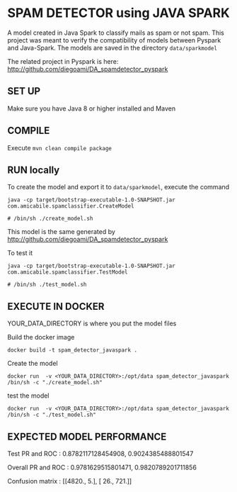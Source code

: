 SPAM DETECTOR using JAVA SPARK
=========================

A model created in Java Spark to classify mails as spam or not spam.
This project was meant to verify the compatibility of models between Pyspark and Java-Spark.
The models are saved in the directory `data/sparkmodel`

The related project in Pyspark is here: http://github.com/diegoami/DA_spamdetector_pyspark
 

## SET UP

Make sure you have Java 8 or higher installed and Maven

## COMPILE

Execute `mvn clean compile package`

## RUN locally

To create the model and export it to `data/sparkmodel`, execute the command

```
java -cp target/bootstrap-executable-1.0-SNAPSHOT.jar com.amicabile.spamclassifier.CreateModel

# /bin/sh ./create_model.sh
```
This model is the same generated by http://github.com/diegoami/DA_spamdetector_pyspark

To test it

```
java -cp target/bootstrap-executable-1.0-SNAPSHOT.jar com.amicabile.spamclassifier.TestModel

# /bin/sh ./test_model.sh
```

## EXECUTE IN DOCKER

YOUR_DATA_DIRECTORY is where you put the model files

Build the docker image

```
docker build -t spam_detector_javaspark . 
```

Create the model
```
docker run  -v <YOUR_DATA_DIRECTORY>:/opt/data spam_detector_javaspark /bin/sh -c "./create_model.sh"
```

test the model
```
docker run  -v <YOUR_DATA_DIRECTORY>:/opt/data spam_detector_javaspark /bin/sh -c "./test_model.sh"
```

## EXPECTED MODEL PERFORMANCE

Test PR and ROC : 0.8782117128454908, 0.9024385488801547                        

Overall PR and ROC : 0.9781629515801471, 0.9820789201711856

Confusion matrix : 
[[4820.,    5.],
 [  26.,  721.]]
